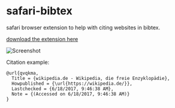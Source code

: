 # safari-bibtex
safari browser extension to help with citing websites in bibtex.

[download the extension here](https://github.com/moritzfl/safari-bibtex/releases/download/v1.0/bibtex.safariextz)

![Screenshot](http://moritzf.de/files/projects/safari-bibtex.png)

Citation example:

```
@url{qvqkma,
  Title = {wikipedia.de - Wikipedia, die freie Enzyklopädie},
  Howpublished = {\url{https://wikipedia.de/}},
  Lastchecked = {6/18/2017, 9:46:38 AM},
  Note = {(Accessed on 6/18/2017, 9:46:38 AM)}
}
```
